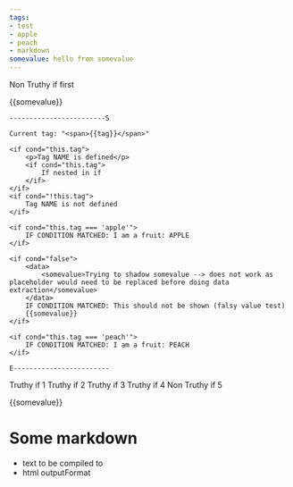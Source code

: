 ```yaml
---
tags:
- test
- apple
- peach
- markdown
somevalue: hello from somevalue
---
```


<file path="./subdir/hello-file-comp-md.md"></file>

<if cond="false">
    Non Truthy if first
</if>


{{somevalue}}

<for it="tag" of="tags">
    
    ------------------------S

    Current tag: "<span>{{tag}}</span>"

    <if cond="this.tag">
        <p>Tag NAME is defined</p>
        <if cond="this.tag">
            If nested in if
        </if>
    </if>
    <if cond="!this.tag">
        Tag NAME is not defined
    </if>

    <if cond="this.tag === 'apple'">
        IF CONDITION MATCHED: I am a fruit: APPLE
    </if>

    <if cond="false">
        <data>
            <somevalue>Trying to shadow somevalue --> does not work as placeholder would need to be replaced before doing data extraction</somevalue>
        </data>
        IF CONDITION MATCHED: This should not be shown (falsy value test)
        {{somevalue}}
    </if>

    <if cond="this.tag === 'peach'">
        IF CONDITION MATCHED: I am a fruit: PEACH
    </if>

    E------------------------

</for>

<if cond="this.somevalue">
    Truthy if 1
</if>
<if cond="this.somevalue">
    Truthy if 2
</if>
<if cond="this.somevalue">
    Truthy if 3
</if>
<if cond="this.somevalue">
    Truthy if 4
</if>
<if cond="false">
    Non Truthy if 5
</if>


{{somevalue}}
# Some markdown

- text to be compiled to
- html outputFormat